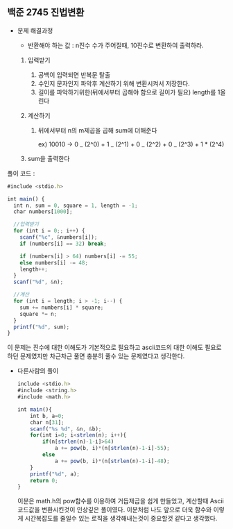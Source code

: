 ## 백준 2745 진법변환

- 문제 해결과정

  - 반환해야 하는 값 : n진수 수가 주어질때, 10진수로 변환하여 출력하라.

  1. 입력받기
     1. 공백이 입력되면 반복문 탈출
     2. 수인지 문자인지 파악후 계산하기 위해 변환시켜서 저장한다.
     3. 길이를 파악하기위한(뒤에서부터 곱해야 함으로 길이가 필요) length를 1올린다
  2. 계산하기

     1. 뒤에서부터 n의 m제곱을 곱해 sum에 더해준다

        ex) 10010 → 0 _ (2^0) + 1 _ (2^1) + 0 _ (2^2) + 0 _ (2^3) + 1 \* (2^4)

  3. sum을 출력한다

풀이 코드 :

```jsx
#include <stdio.h>

int main() {
  int n, sum = 0, square = 1, length = -1;
  char numbers[1000];

  //입력받기
  for (int i = 0;; i++) {
    scanf("%c", &numbers[i]);
    if (numbers[i] == 32) break;

    if (numbers[i] > 64) numbers[i] -= 55;
    else numbers[i] -= 48;
    length++;
  }
  scanf("%d", &n);

  //계산
  for (int i = length; i > -1; i--) {
    sum += numbers[i] * square;
    square *= n;
  }
  printf("%d", sum);
}
```

이 문제는 진수에 대한 이해도가 기본적으로 필요하고 ascii코드의 대한 이해도 필요로 하던 문제였지만 차근차근 풀면 충분히 풀수 있는 문제였다고 생각한다.

- 다른사람의 풀이

  ```jsx
  include <stdio.h>
  #include <string.h>
  #include <math.h>

  int main(){
      int b, a=0;
      char n[31];
      scanf("%s %d", &n, &b);
      for(int i=0; i<strlen(n); i++){
          if(n[strlen(n)-1-i]>64)
              a += pow(b, i)*(n[strlen(n)-1-i]-55);
          else
              a += pow(b, i)*(n[strlen(n)-1-i]-48);
      }
      printf("%d", a);
      return 0;
  }
  ```

  이분은 math.h의 pow함수를 이용하여 거듭제곱을 쉽게 만들었고, 계산할때 Ascii코드값을 변환시킨것이 인상깊은 풀이였다. 이분처럼 나도 앞으로 더욱 함수와 이렇게 시간복잡도를 줄일수 있는 로직을 생각해내는것이 중요할것 같다고 생각했다.
